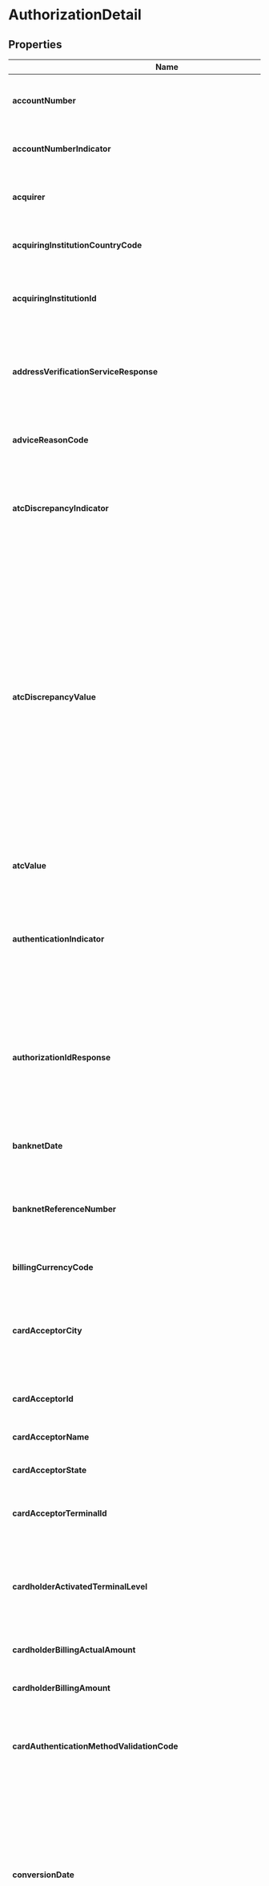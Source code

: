 

# AuthorizationDetail

## Properties

Name | Type | Description | Notes
------------ | ------------- | ------------- | -------------
**accountNumber** | **String** | Account number associated with transaction in question |  [optional]
**accountNumberIndicator** | **String** | Indicates the type of PAN mapping account |  [optional]
**acquirer** | **String** | The acquiring institution (for example, merchant bank) or its agent |  [optional]
**acquiringInstitutionCountryCode** | **String** | The code of the country where the acquirer is located |  [optional]
**acquiringInstitutionId** | **String** | Identifies the acquiring institution (for example, merchant bank) or its agent |  [optional]
**addressVerificationServiceResponse** | **String** | Indicates that verification of the cardholder billing address is requested in the authorization message |  [optional]
**adviceReasonCode** | **String** | Indicates the specific purpose of an advice message |  [optional]
**atcDiscrepancyIndicator** | **String** | Indicates if the ATC Discrepancy Value is above, below or within the maximum values allowed by the issuer. |  [optional]
**atcDiscrepancyValue** | **String** | The differential between the transaction ATC and the maximum value allowed by the issuer when the transaction ATC is above the previous ATC, or the differential between the transaction ATC and the minimum value allowed by the issuer when the transaction ATC is below the previous ATC. ATC Discrepancy Value will be zero when the transaction ATC is within the issuer-defined limits |  [optional]
**atcValue** | **String** | Contains the derived full ATC Value used in the validation |  [optional]
**authenticationIndicator** | **String** | Defined by the Authorization Platform and is passed to the issuer to indicate that the transaction qualified for Authentication service |  [optional]
**authorizationIdResponse** | **String** | A transaction response ID code that the authorizing institution assigns. DE 38 is used to transmit a card issuer&#39;s authorization code for Authorization transactions |  [optional]
**banknetDate** | **String** | Date the transaction hit Mastercard network |  [optional]
**banknetReferenceNumber** | **String** | Generated by the Authorization Platform for each originating message it routes |  [optional]
**billingCurrencyCode** | **String** | Currency code for the billing amount |  [optional]
**cardAcceptorCity** | **String** | Contains the card acceptor city of the merchant or, if a payment facilitator is involved in the transaction, the sub-merchant |  [optional]
**cardAcceptorId** | **String** | Identifies the card acceptor ID assigned by the acquirer |  [optional]
**cardAcceptorName** | **String** | Contains the card acceptor&#39;s name |  [optional]
**cardAcceptorState** | **String** | Contains the card acceptor&#39;s state |  [optional]
**cardAcceptorTerminalId** | **String** | A unique code identifying a terminal at the card acceptor location |  [optional]
**cardholderActivatedTerminalLevel** | **String** | Indicates whether the cardholder activated the terminal with the use of the card and the CAT security level |  [optional]
**cardholderBillingActualAmount** | **String** | The actual amount in the issuer currency |  [optional]
**cardholderBillingAmount** | **String** | The transaction amount in the issuers currency |  [optional]
**cardAuthenticationMethodValidationCode** | **String** | Indicates the method by which the cardholder&#39;s identity was verified at the point of service |  [optional]
**conversionDate** | **String** | The month and day that the conversion rate is effective to convert the transaction amount from the transaction currency into the currency of settlement or to convert the transaction amount from the original currency into the cardholder billing currency |  [optional]
**conversionRate** | **String** | Indicates the conversion rate |  [optional]
**electronicCommerceIndicators** | **String** | Electronic commerce code |  [optional]
**electronicCommerceSecurityLevelIndicatorAndUcafCollectionIndicator** | **String** | Indicates the electronic commerce security level and UCAF collection |  [optional]
**expirationDatePresenceInd** | **String** | Indicates if expiration Date present on card |  [optional]
**finalAuthorizationIndicator** | **String** | Designates whether the authorization is a final authorization |  [optional]
**financialNetworkCode** | **String** | Identifies the specific program or service (for example, the financial network, financial program, or card program) with which the transaction is associated. DE 63 will contain the graduated product when the issuer&#39;s cardholder account participates in the Product Graduation Account Level Management service |  [optional]
**forwardingInstitutionId** | **String** | Identifies the institution forwarding a Request or Advice message in an interchange system if it is not the same institution as specified in Acquiring Institution ID Code |  [optional]
**infData** | **String** | Contains acquiring network trace information that INFs may require to quickly and accurately route Administrative Advice/0620 messages back to the original acquiring institution |  [optional]
**integratedCircuitCardRelatedData** | **String** | Contains chip data formatted in accordance with the Europay MasterCard Visa (EMV) specifications |  [optional]
**issuer** | **String** | The issuing institution |  [optional]
**mastercardPromotionCode** | **String** | ontains the promotion code to identify unique use of a Mastercard product for a specific program or service established between issuers and merchants |  [optional]
**mccMessageId** | **String** | The classification (card acceptor business code/merchant category code [MCC]) of the merchant&#39;s type of business or service |  [optional]
**merchantAdviceCode** | **String** | Contains the merchant advice code |  [optional]
**merchantCategoryCode** | **String** | Contains the Merchant Category Code |  [optional]
**mobilePhoneNumber** | **String** | Contains the phone number of the wireless phone for which the customer is purchasing extra service |  [optional]
**mobilePhoneServiceProviderName** | **String** | Contains the name or other identifier of the mobile phone service provider |  [optional]
**originalAcquiringInstitutionIdCode** | **String** | Identifies the acquiring institution (for example, merchant bank) or its agent |  [optional]
**originalElectronicCommerceSecurityLevelIndicatorAndUcafCollectionIndicator** | **String** | Identifies the level of UCAF supported in the authorization process. |  [optional]
**originalIssuerForwardingInstitutionIdCode** | **String** | Identifies a message&#39;s forwarding institution |  [optional]
**originalMessageTypeIdentifier** | **String** | Contains the message type identifier |  [optional]
**pinServiceCode** | **String** | Indicates the results of PIN processing by the Authorization Platform |  [optional]
**realTimeSubstantiationIndicator** | **String** | Indicates if the merchant terminal verified the purchased items against the Inventory Information Approval System (IIAS) |  [optional]
**reasonForUcafCollectionIndicatorDowngrade** | **String** | Describes the reason why the Authorization Request/0100 message was downgraded |  [optional]
**posCardDataTerminalInputCapability** | **String** | Indicates the terminal capabilities for transferring the data on the card into the terminal |  [optional]
**posCardholderPresence** | **String** | Indicates whether the cardholder is present at the point of service and explains the condition if the cardholder is not present |  [optional]
**posCardPresence** | **String** | Indicates if the card is present at the point of service |  [optional]
**posEntryModePan** | **String** | Describes the capability of the terminal device to support/accept PAN entry |  [optional]
**posEntryModePin** | **String** | Describes the capability of the terminal device to support/accept PIN entry |  [optional]
**posTerminalAttendance** | **String** | Indicates if the card acceptor is attending the terminal |  [optional]
**posTerminalLocation** | **String** | Indicates the terminal location |  [optional]
**posTransactionStatus** | **String** | Indicates the purpose or status of the request |  [optional]
**primaryAccountNumber** | **String** | Account number associated with transaction in question  |  [optional]
**primaryAccountNumberAccountRange** | **String** | Carries either the first nine digits of the cardholder PAN, or the full Visa cardholder PAN in the authorization response for a transaction initiated with a Visa token |  [optional]
**privateData** | **String** | Contain any private-use data that the customer may want to include in a message |  [optional]
**processingCode** | **String** | A series of digits used to describe the effect of a transaction on the customer account and the type of accounts affected |  [optional]
**recordDataPresenceIndicator** | **String** | A variable-length data element used for transmitting file record data or textual character string data in various message types |  [optional]
**responseCode** | **String** | Defines the disposition of a previous message or an action taken as a result of receipt of a previous message. Response codes also are used to indicate approval or decline of a transaction. In the event an authorization is declined, the response code indicates the reason for rejection and may indicate an action to be taken at the card acceptor (for example, capture card) |  [optional]
**retrievalReferenceNumber** | **String** | A document reference number supplied by the system retaining the original source document of the transaction and assists in locating that source document or a copy thereof  |  [optional]
**settlementActualAmount** | **String** | Indicates the actual settlement amount in the settlement currency |  [optional]
**settlementDate** | **String** | The date (month and day) that funds will be transferred between an acquirer and an issuer or an appropriate intermediate network facility (INF) |  [optional]
**stan** | **String** | Indicates the Systems Trace Audit Number (STAN) |  [optional]
**storageTechnology** | **String** | Describes the Storage Technology of a requested or created token |  [optional]
**systemsTraceAuditNumber** | **String** | The unique identifier assigned to each transaction by the originator of the message |  [optional]
**tokenAssuranceLevel** | **String** | Contains a value indicating the confidence level of the token to PAN/cardholder binding |  [optional]
**tokenRequestorId** | **String** | Contains the ID assigned by the token service provider to the token requestor |  [optional]
**track1** | **String** | The information encoded on track 1 of the card&#39;s magnetic stripe as defined in the ISO 7813 specification, including data element separators but excluding beginning and ending sentinels and LRC characters as defined in this data element definition |  [optional]
**track2** | **String** | The information encoded on track 2 of the card magnetic stripe as defined in the ISO 7813 specification, including data element separators but excluding beginning and ending sentinels and longitudinal redundancy check (LRC) characters as defined therein |  [optional]
**transactionActualAmount** | **String** | Indicates the actual transaction amount |  [optional]
**transactionAmountLocal** | **String** | Transaction in the currency of transaction |  [optional]
**transactionCategoryCode** | **String** | The format is LLLt, where t is the transaction category code (TCC). The message must contain an appropriate TCC as the first byte of data after the length within DE 48. The TCC classifies major categories of transactions, such as Retail Sale, Cash Disbursement, and Mail Order |  [optional]
**transactionCurrencyCode** | **String** | The local currency of the acquirer or source location of the transaction  |  [optional]
**transactionType** | **String** | Contains the type of ATM credit card cash advance installment transaction |  [optional]
**transmissionDateAndTime** | **String** | The date and time a message was transmitted by a processing entity, to be expressed in Coordinated Universal Time (UTC) |  [optional]
**universalCardholderAuthenticationFieldUcaf** | **String** | Contains the encoded MasterCard SecureCode  issuer or cardholder-generated authentication data (collected by the merchant) resulting from all SecureCode fully authenticated transactions, data for Visa or American Express transactions associated with the 3-D Secure Electronic Commerce Verification Service (if collected), or the static AAV assigned by MasterCard for Maestro or MasterCard Advance Registration Program, Maestro Recurring Payments Program, or MasterCard Utility Payment Program |  [optional]
**vcnProductCode** | **String** | The product code associated with the virtual card number VCN |  [optional]
**walletIdentifier** | **String** | Provides information about transactions initiated through the use of a digital wallet |  [optional]



